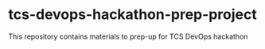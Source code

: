 # tcs-devops-hackathon-prep-project
This repository contains materials to prep-up for TCS DevOps hackathon
